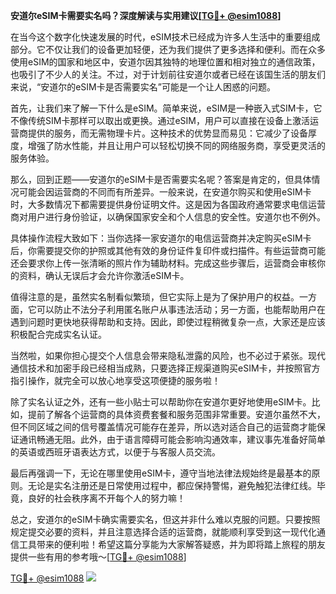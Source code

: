 **安道尔eSIM卡需要实名吗？深度解读与实用建议[[TG💪+ @esim1088](https://t.me/s/esim1088)]**

在当今这个数字化快速发展的时代，eSIM技术已经成为许多人生活中的重要组成部分。它不仅让我们的设备更加轻便，还为我们提供了更多选择和便利。而在众多使用eSIM的国家和地区中，安道尔因其独特的地理位置和相对独立的通信政策，也吸引了不少人的关注。不过，对于计划前往安道尔或者已经在该国生活的朋友们来说，“安道尔的eSIM卡是否需要实名”可能是一个让人困惑的问题。

首先，让我们来了解一下什么是eSIM。简单来说，eSIM是一种嵌入式SIM卡，它不像传统SIM卡那样可以取出或更换。通过eSIM，用户可以直接在设备上激活运营商提供的服务，而无需物理卡片。这种技术的优势显而易见：它减少了设备厚度，增强了防水性能，并且让用户可以轻松切换不同的网络服务商，享受更灵活的服务体验。

那么，回到正题——安道尔的eSIM卡是否需要实名呢？答案是肯定的，但具体情况可能会因运营商的不同而有所差异。一般来说，在安道尔购买和使用eSIM卡时，大多数情况下都需要提供身份证明文件。这是因为各国政府通常要求电信运营商对用户进行身份验证，以确保国家安全和个人信息的安全性。安道尔也不例外。

具体操作流程大致如下：当你选择一家安道尔的电信运营商并决定购买eSIM卡后，你需要提交你的护照或其他有效的身份证件复印件或扫描件。有些运营商可能还会要求你上传一张清晰的照片作为辅助材料。完成这些步骤后，运营商会审核你的资料，确认无误后才会允许你激活eSIM卡。

值得注意的是，虽然实名制看似繁琐，但它实际上是为了保护用户的权益。一方面，它可以防止不法分子利用匿名账户从事违法活动；另一方面，也能帮助用户在遇到问题时更快地获得帮助和支持。因此，即使过程稍微复杂一点，大家还是应该积极配合完成实名认证。

当然啦，如果你担心提交个人信息会带来隐私泄露的风险，也不必过于紧张。现代通信技术和加密手段已经相当成熟，只要选择正规渠道购买eSIM卡，并按照官方指引操作，就完全可以放心地享受这项便捷的服务啦！

除了实名认证之外，还有一些小贴士可以帮助你在安道尔更好地使用eSIM卡。比如，提前了解各个运营商的具体资费套餐和服务范围非常重要。安道尔虽然不大，但不同区域之间的信号覆盖情况可能存在差异，所以选对适合自己的运营商才能保证通讯畅通无阻。此外，由于语言障碍可能会影响沟通效率，建议事先准备好简单的英语或西班牙语表达方式，以便于与客服人员交流。

最后再强调一下，无论在哪里使用eSIM卡，遵守当地法律法规始终是最基本的原则。无论是实名注册还是日常使用过程中，都应保持警惕，避免触犯法律红线。毕竟，良好的社会秩序离不开每个人的努力嘛！

总之，安道尔的eSIM卡确实需要实名，但这并非什么难以克服的问题。只要按照规定提交必要的资料，并且注意选择合适的运营商，就能顺利享受到这一现代化通信工具带来的便利啦！希望这篇分享能为大家解答疑惑，并为即将踏上旅程的朋友提供一些有用的参考哦～[[TG💪+ @esim1088](https://t.me/s/esim1088)]

[TG💪+ @esim1088](https://t.me/s/esim1088) ![](https://i.postimg.cc/4NQfJmqS/Snipaste-2025-05-13-00-14-12.png)
